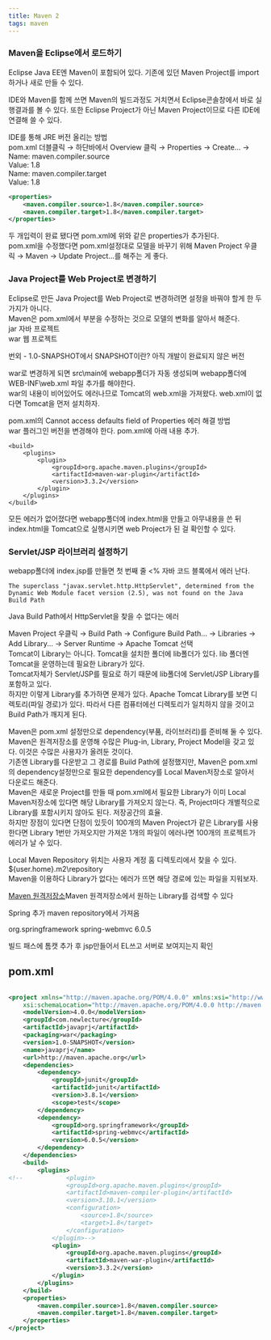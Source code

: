 ```yaml
---
title: Maven 2
tags: maven
---
```


### Maven을 Eclipse에서 로드하기

Eclipse Java EE엔 Maven이 포함되어 있다. 기존에 있던 Maven Project를 import하거나 새로 만들 수 있다.   

IDE와 Maven를 함께 쓰면 Maven의 빌드과정도 거치면서 Eclipse콘솔창에서 바로 실행결과를 볼 수 있다. 또한 Eclipse Project가 아닌 Maven Project이므로 다른 IDE에 연결해 쓸 수 있다.

IDE를 통해 JRE 버전 올리는 방법   
pom.xml 더블클릭 → 하단바에서 Overview 클릭 → Properties → Create... →   
Name: maven.compiler.source   
Value: 1.8   
Name: maven.compiler.target   
Value: 1.8

```xml
<properties>
	<maven.compiler.source>1.8</maven.compiler.source>
	<maven.compiler.target>1.8</maven.compiler.target>
</properties>
```
두 개입력이 완료 됐다면 pom.xml에 위와 같은 properties가 추가된다.   
pom.xml을 수정했다면 pom.xml설정대로 모델을 바꾸기 위해 Maven Project 우클릭 → Maven → Update Project...를 해주는 게 좋다.

### Java Project를 Web Project로 변경하기

Eclipse로 만든 Java Project를 Web Project로 변경하려면 설정을 바꿔야 할게 한 두가지가 아니다.   
Maven은 pom.xml에서 <packaging>부분을 수정하는 것으로 모델의 변화를 알아서 해준다.   
<packaging>jar</packaging> 자바 프로젝트   
<packaging>war</packaging> 웹 프로젝트

번외 - <version>1.0-SNAPSHOT</version>에서 SNAPSHOT이란? 아직 개발이 완료되지 않은 버전

war로 변경하게 되면 src\main에 webapp폴더가 자동 생성되며 webapp폴더에 WEB-INF\web.xml 파일 추가를 해야한다.   
war의 내용이 비어있어도 에러나므로 Tomcat의 web.xml을 가져왔다. web.xml이 없다면 Tomcat을 먼저 설치하자.

pom.xml의 Cannot access defaults field of Properties 에러 해결 방법   
war 플러그인 버전을 변경해야 한다. pom.xml에 아래 내용 추가.

```
<build>
	<plugins>
		<plugin>
			<groupId>org.apache.maven.plugins</groupId>
			<artifactId>maven-war-plugin</artifactId>
			<version>3.3.2</version>
		</plugin>
	</plugins>
</build>
```

모든 에러가 없어졌다면 webapp폴더에 index.html을 만들고 아무내용을 쓴 뒤 index.html을 Tomcat으로 실행시키면 web Project가 된 걸 확인할 수 있다.

### Servlet/JSP 라이브러리 설정하기

webapp폴더에 index.jsp를 만들면 첫 번째 줄 <% 자바 코드 블록에서 에러 난다. 

```
The superclass "javax.servlet.http.HttpServlet", determined from the Dynamic Web Module facet version (2.5), was not found on the Java Build Path
```
Java Build Path에서 HttpServlet을 찾을 수 없다는 에러

Maven Project 우클릭 → Build Path → Configure Build Path... → Libraries → Add Library... → Server Runtime → Apache Tomcat 선택   
Tomcat이 Library는 아니다. Tomcat을 설치한 폴더에 lib폴더가 있다. lib 폴더엔 Tomcat을 운영하는데 필요한 Library가 있다.   
Tomcat자체가 Servlet/JSP를 필요로 하기 때문에 lib폴더에 Servlet/JSP Library를 포함하고 있다.   
하지만 이렇게 Library를 추가하면 문제가 있다. Apache Tomcat Library를 보면 디렉토리(파일 경로)가 있다. 따라서 다른 컴퓨터에선 디렉토리가 일치하지 않을 것이고 Build Path가 깨지게 된다.

Maven은 pom.xml 설정만으로 dependency(부품, 라이브러리)를 준비해 둘 수 있다.   
Maven은 원격저장소를 운영해 수많은 Plug-in, Library, Project Model을 갖고 있다. 이것은 수많은 사용자가 올려둔 것이다.   
기존엔 Library를 다운받고 그 경로를 Build Path에 설정했지만, Maven은 pom.xml의 dependency설정만으로 필요한 dependency를 Local Maven저장소로 알아서 다운로드 해준다.   
Maven은 새로운 Project를 만들 때 pom.xml에서 필요한 Library가 이미 Local Maven저장소에 있다면 해당 Library를 가져오지 않는다. 즉, Project마다 개별적으로 Library를 포함시키지 않아도 된다. 저장공간의 효율.   
하지만 장점이 있다면 단점이 있듯이 100개의 Maven Project가 같은 Library를 사용한다면 Library 1번만 가져오지만 가져온 1개의 파일이 에러나면 100개의 프로젝트가 에러가 날 수 있다.

Local Maven Repository 위치는 사용자 계정 홈 디렉토리에서 찾을 수 있다. ${user.home}\.m2\repository   
Maven을 이용하다 Library가 없다는 에러가 뜨면 해당 경로에 있는 파일을 지워보자.

[Maven 원격저장소][id]Maven 원격저장소에서 원하는 Library를 검색할 수 있다

[id]: https://mvnrepository.com




Spring 추가 maven repository에서 가져옴


<dependency>
    <groupId>org.springframework</groupId>
    <artifactId>spring-webmvc</artifactId>
    <version>6.0.5</version>
</dependency>



빌드 패스에 톰캣 추가 후 jsp만들어서 EL쓰고 서버로 보여지는지 확인


pom.xml
-------------

```xml

<project xmlns="http://maven.apache.org/POM/4.0.0" xmlns:xsi="http://www.w3.org/2001/XMLSchema-instance"
	xsi:schemaLocation="http://maven.apache.org/POM/4.0.0 http://maven.apache.org/maven-v4_0_0.xsd">
	<modelVersion>4.0.0</modelVersion>
	<groupId>com.newlecture</groupId>
	<artifactId>javaprj</artifactId>
	<packaging>war</packaging>
	<version>1.0-SNAPSHOT</version>
	<name>javaprj</name>
	<url>http://maven.apache.org</url>
	<dependencies>
		<dependency>
			<groupId>junit</groupId>
			<artifactId>junit</artifactId>
			<version>3.8.1</version>
			<scope>test</scope>
		</dependency>
		<dependency>
			<groupId>org.springframework</groupId>
			<artifactId>spring-webmvc</artifactId>
			<version>6.0.5</version>
		</dependency>
	</dependencies>
	<build>
		<plugins>
<!--			<plugin>
				<groupId>org.apache.maven.plugins</groupId>
				<artifactId>maven-compiler-plugin</artifactId>
				<version>3.10.1</version>
				<configuration>
					<source>1.8</source>
					<target>1.8</target>
				</configuration>
			</plugin>-->
			<plugin>
				<groupId>org.apache.maven.plugins</groupId>
				<artifactId>maven-war-plugin</artifactId>
				<version>3.3.2</version>
			</plugin>
		</plugins>
	</build>
	<properties>
		<maven.compiler.source>1.8</maven.compiler.source>
		<maven.compiler.target>1.8</maven.compiler.target>
	</properties>
</project>

```